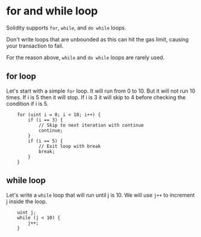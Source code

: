 # for and while loop

Solidity supports `for`, `while`, and `do while` loops.

Don't write loops that are unbounded as this can hit the gas limit, causing your transaction to fail.

For the reason above, `while` and `do while` loops are rarely used.

## for loop

Let's start with a simple `for` loop.
It will run from 0 to 10.
But it will not run 10 times. If i is 5 then it will stop.
If i is 3 it will skip to 4 before checking the condition if i is 5.

```
    for (uint i = 0; i < 10; i++) {
        if (i == 3) {
            // Skip to next iteration with continue
            continue;
        }
        if (i == 5) {
            // Exit loop with break
            break;
        }
    }
```

## while loop

Let's write a `while` loop that will run until j is 10.
We will use `j++` to increment j inside the loop.

```
    uint j;
    while (j < 10) {
        j++;
    }
```

